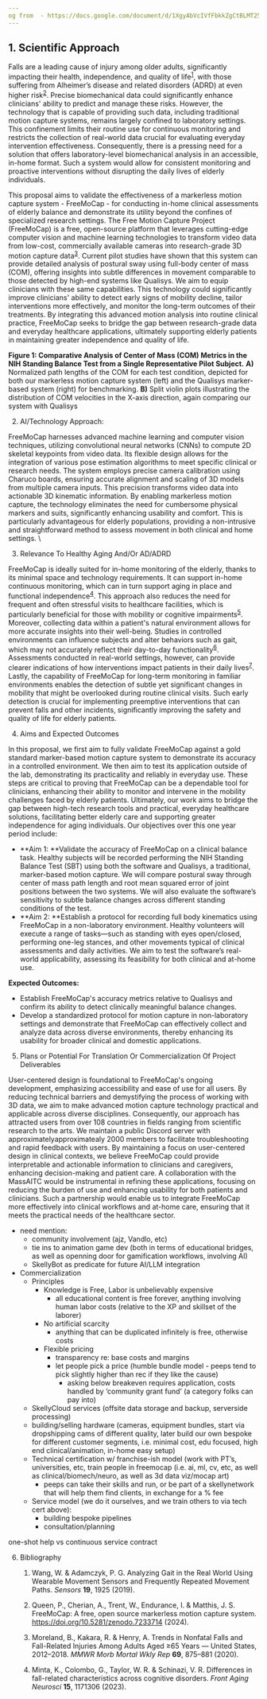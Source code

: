 ```yaml
---
og from  - https://docs.google.com/document/d/1XgyAbVcIVfFbkkZgCtBLMT25QkjJ5JWoTLaRjz3GVKo/edit
---
```


## 1. Scientific Approach

Falls are a leading cause of injury among older adults, significantly impacting their health, independence, and quality of life<sup><a href="https://www.zotero.org/google-docs/?3dgvN7">1</a></sup>, with those suffering from Alheimer’s disease and related disorders (ADRD) at even higher risk<sup><a href="https://www.zotero.org/google-docs/?XdT4hT">2</a></sup>. Precise biomechanical data could significantly enhance clinicians' ability to predict and manage these risks. However, the technology that is capable of providing such data, including traditional motion capture systems, remains largely confined to laboratory settings. This confinement limits their routine use for continuous monitoring and restricts the collection of real-world data crucial for evaluating everyday intervention effectiveness. Consequently, there is a pressing need for a solution that offers laboratory-level biomechanical analysis in an accessible, in-home format. Such a system would allow for consistent monitoring and proactive interventions without disrupting the daily lives of elderly individuals.


This proposal aims to validate the effectiveness of a markerless motion capture system - FreeMoCap - for conducting in-home clinical assessments of elderly balance and  demonstrate its utility beyond the confines of specialized research settings. The Free Motion Capture Project (FreeMoCap) is a free, open-source platform that leverages cutting-edge computer vision and machine learning technologies to transform video data from low-cost, commercially available cameras into research-grade 3D motion capture data<sup><a href="https://www.zotero.org/google-docs/?JFDmJQ">3</a></sup>. Current pilot studies have shown that this system can provide detailed analysis of postural sway using full-body center of mass (COM), offering insights into subtle differences in movement comparable to those detected by high-end systems like Qualisys. We aim to equip clinicians with these same capabilities. This technology could significantly improve clinicians' ability to detect early signs of mobility decline, tailor interventions more effectively, and monitor the long-term outcomes of their treatments. By integrating this advanced motion analysis into routine clinical practice, FreeMoCap seeks to bridge the gap between research-grade data and everyday healthcare applications, ultimately supporting elderly patients in maintaining greater independence and quality of life. 

**Figure 1: Comparative Analysis of Center of Mass (COM) Metrics in the NIH Standing Balance Test from a Single Representative Pilot Subject.** **A)** Normalized path lengths of the COM for each test condition, depicted for both our markerless motion capture system (left) and the Qualisys marker-based system (right) for benchmarking. **B)** Split violin plots illustrating the distribution of COM velocities in the X-axis direction, again comparing our system with Qualisys



2. AI/Technology Approach:

FreeMoCap harnesses advanced machine learning and computer vision techniques, utilizing convolutional neural networks (CNNs) to compute 2D skeletal keypoints from video data. Its flexible design allows for the integration of various pose estimation algorithms to meet specific clinical or research needs. The system employs precise camera calibration using Charuco boards, ensuring accurate alignment and scaling of 3D models from multiple camera inputs. This precision transforms video data into actionable 3D kinematic information. By enabling markerless motion capture, the technology eliminates the need for cumbersome physical markers and suits, significantly enhancing usability and comfort. This is particularly advantageous for elderly populations, providing a non-intrusive and straightforward method to assess movement in both clinical and home settings. \




3. Relevance To Healthy Aging And/Or AD/ADRD

FreeMoCap is ideally suited for in-home monitoring of the elderly, thanks to its minimal space and technology requirements. It can support in-home continuous monitoring, which can in turn support aging in place and functional independence<sup><a href="https://www.zotero.org/google-docs/?CKwkCR">4</a></sup>. This approach also reduces the need for frequent and often stressful visits to healthcare facilities, which is particularly beneficial for those with mobility or cognitive impairments<sup><a href="https://www.zotero.org/google-docs/?32wUvS">5</a></sup>. Moreover, collecting data within a patient's natural environment allows for more accurate insights into their well-being. Studies in controlled environments can influence subjects and alter behaviors such as gait, which may not accurately reflect their day-to-day functionality<sup><a href="https://www.zotero.org/google-docs/?D1tmsx">6</a></sup>. Assessments conducted in real-world settings, however, can provide clearer indications of how interventions impact patients in their daily lives<sup><a href="https://www.zotero.org/google-docs/?XGTvsX">7</a></sup>. Lastly, the capability of FreeMoCap for long-term monitoring in familiar environments enables the detection of subtle yet significant changes in mobility that might be overlooked during routine clinical visits. Such early detection is crucial for implementing preemptive interventions that can prevent falls and other incidents, significantly improving the safety and quality of life for elderly patients.



4. Aims and Expected Outcomes

In this proposal, we first aim to fully validate FreeMoCap against a gold standard marker-based motion capture system to demonstrate its accuracy in a controlled environment. We then aim to test its application outside of the lab, demonstrating its practicality and reliably in everyday use. These steps are critical to proving that FreeMoCap can be a dependable tool for clinicians, enhancing their ability to monitor and intervene in the mobility challenges faced by elderly patients. Ultimately, our work aims to bridge the gap between high-tech research tools and practical, everyday healthcare solutions, facilitating better elderly care and supporting greater independence for aging individuals. Our objectives over this one year period include:



* **Aim 1: **Validate the accuracy of FreeMoCap on a clinical balance task. Healthy subjects will be recorded performing the NIH Standing Balance Test (SBT) using both the software and Qualisys, a traditional, marker-based motion capture. We will compare postural sway through center of mass path length and root mean squared error of joint positions between the two systems. We will also evaluate the software’s sensitivity to subtle balance changes across different standing conditions of the test.  
* **Aim 2: **Establish a protocol for recording full body kinematics using FreeMoCap in a non-laboratory environment. Healthy volunteers will execute a range of tasks—such as standing with eyes open/closed, performing one-leg stances, and other movements typical of clinical assessments and daily activities. We aim to test the software’s real-world applicability, assessing its feasibility for both clinical and at-home use. 

**Expected Outcomes:**



* Establish FreeMoCap's accuracy metrics relative to Qualisys and confirm its ability to detect clinically meaningful balance changes.
* Develop a standardized protocol for motion capture in non-laboratory settings and demonstrate that FreeMoCap can effectively collect and analyze data across diverse environments, thereby enhancing its usability for broader clinical and domestic applications.
5. Plans or Potential For Translation Or Commercialization Of Project Deliverables

User-centered design is foundational to FreeMoCap's ongoing development, emphasizing accessibility and ease of use for all users. By reducing technical barriers and demystifying the process of working with 3D data, we aim to make advanced motion capture technology practical and applicable across diverse disciplines. Consequently, our approach has attracted users from over 108 countries in fields ranging from scientific research to the arts. We maintain a public Discord server with approximatelyapproximatealy 2000 members to facilitate troubleshooting and rapid feedback with users. By maintaining a focus on user-centered design in clinical contexts, we believe FreeMoCap could provide interpretable and actionable information to clinicians and caregivers, enhancing decision-making and patient care. A collaboration with the MassAITC would be instrumental in refining these applications, focusing on reducing the burden of use and enhancing usability for both patients and clinicians. Such a partnership would enable us to integrate FreeMoCap more effectively into clinical workflows and at-home care, ensuring that it meets the practical needs of the healthcare sector.



* need mention:
    *  community involvement (ajz, Vandlo, etc)
    * tie ins to animation game dev (both in terms of educational bridges, as well as openning door for gamification workflows, involving AI)
    * SkellyBot as predicate for future AI/LLM integration
* Commercialization 
    * Principles
        * Knowledge is Free, Labor is unbelievably expensive 
            * all educational content is free forever, anything involving human labor costs (relative to the XP and skillset of the laborer)
        * No artificial scarcity
            * anything that can be duplicated infinitely is free, otherwise costs
        * Flexible pricing 
            * transparency re: base costs and margins
            * let people pick a price (humble bundle model - peeps tend to pick slightly higher than rec if they like the cause) 
                * asking below breakeven requires application, costs handled by ‘community grant fund’ (a category folks can pay into)
    * SkellyCloud services (offsite data storage and backup, serverside processing)
    * building/selling hardware (cameras, equipment bundles, start via dropshipping cams of different quality, later build our own bespoke for different customer segments, i.e. minimal cost, edu focused, high end clinical/animation, in-home easy setup)
    * Technical certification w/ franchise-ish model (work with PT’s, universities, etc, train people in freemocap (i.e. ai, ml, cv, etc, as well as clinical/biomech/neuro, as well as 3d data viz/mocap art) 
        * peeps can take their skills and run, or be part of a skellynetwork that will help them find clients, in exchange for a % fee
    * Service model (we do it ourselves, and we train others to via tech cert above):
        * building bespoke pipelines
        * consultation/planning

one-shot help vs continuous service contract





6. Bibliography

    1.	Wang, W. & Adamczyk, P. G. Analyzing Gait in the Real World Using Wearable Movement Sensors and Frequently Repeated Movement Paths. _Sensors_ **19**, 1925 (2019).


    2.	Queen, P., Cherian, A., Trent, W., Endurance, I. & Matthis, J. S. FreeMoCap: A free, open source markerless motion capture system. https://doi.org/10.5281/zenodo.7233714 (2024).


    3.	Moreland, B., Kakara, R. & Henry, A. Trends in Nonfatal Falls and Fall-Related Injuries Among Adults Aged ≥65 Years — United States, 2012–2018. _MMWR Morb Mortal Wkly Rep_ **69**, 875–881 (2020).


    4.	Minta, K., Colombo, G., Taylor, W. R. & Schinazi, V. R. Differences in fall-related characteristics across cognitive disorders. _Front Aging Neurosci_ **15**, 1171306 (2023).
